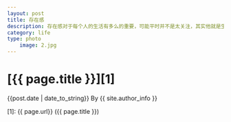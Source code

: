 ```yaml
---
layout: post
title: 存在感
description: 存在感对于每个人的生活有多么的重要，可能平时并不是太关注，其实他就是生活的全部
category: life
type: photo
    image: 2.jpg
---
```


# [{{ page.title }}][1]
{{post.date | date_to_string}} By {{ site.author_info }}






[Yonzeo]:    http://www.zhengyangyang.cn  "Yonzeo"
[1]:    {{ page.url}}  ({{ page.title }})
